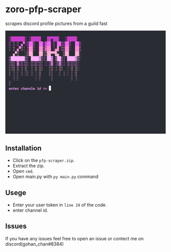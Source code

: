 # zoro-pfp-scraper
scrapes discord profile pictures from a guild fast
<p align="center">
 <img src="./prewiew.png">
</a>
</p>


## Installation
- Click on the `pfp-scraper.zip`.
- Extract the zip.
- Open `cmd`.
- Open main.py with `py main.py` command 

## Usege
- Enter your user token in `line 19` of the code.
- enter channel id.
## Issues
If you have any issues feel free to open an issue or contect me on discord(gohan_chan#8384)
